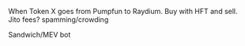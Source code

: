 When Token X goes from Pumpfun to Raydium. Buy with HFT and sell. \
Jito fees? spamming/crowding

Sandwich/MEV bot
